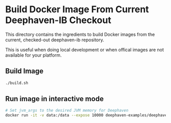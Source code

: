 # Build Docker Image From Current Deephaven-IB Checkout

This directory contains the ingredients to build Docker images from the current, checked-out deephaven-ib repository.

This is useful when doing local development or when offical images are not available for your platform.

## Build Image

```bash
./build.sh
```

## Run image in interactive mode

```bash
# Set jvm_args to the desired JVM memory for Deephaven
docker run -it -v data:/data --expose 10000 deephaven-examples/deephaven-ib:dev python3 -i -c "from deephaven_server import Server; _server = Server(port=10000, jvm_args=["-Xmx4g"]); _server.start()"
```

